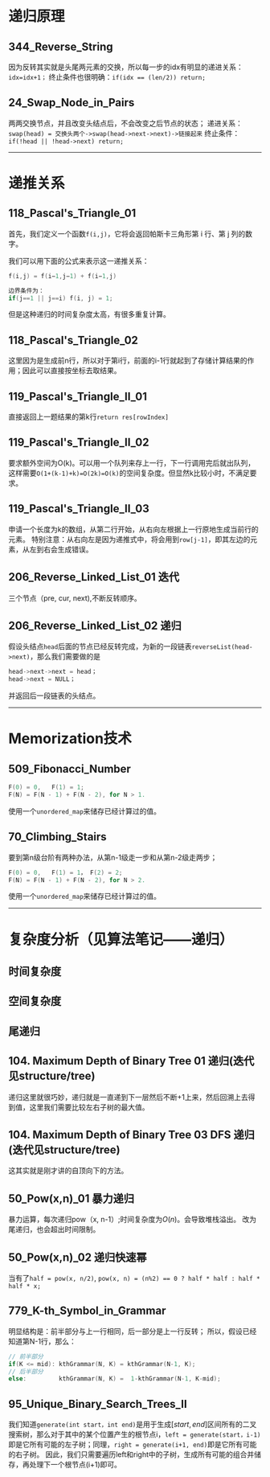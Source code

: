 # 递归原理

## 344_Reverse_String
因为反转其实就是头尾两元素的交换，所以每一步的idx有明显的递进关系：```idx=idx+1；```
终止条件也很明确：```if(idx == (len/2)) return;```

## 24_Swap_Node_in_Pairs
两两交换节点，并且改变头结点后，不会改变之后节点的状态；
递进关系：```swap(head) = 交换头两个->swap(head->next->next)->链接起来```
终止条件：```if(!head || !head->next) return;```

---

# 递推关系

## 118_Pascal's_Triangle_01
首先，我们定义一个函数```f(i,j)```，它将会返回帕斯卡三角形第 i 行、第 j 列的数字。

我们可以用下面的公式来表示这一递推关系：
```cpp
f(i,j) = f(i−1,j−1) + f(i−1,j)

边界条件为：
if(j==1 || j==i) f(i, j) = 1; 
```
但是这种递归的时间复杂度太高，有很多重复计算。

## 118_Pascal's_Triangle_02
这里因为是生成前n行，所以对于第i行，前面的i-1行就起到了存储计算结果的作用；因此可以直接按坐标去取结果。

## 119_Pascal's_Triangle_II_01
直接返回上一题结果的第k行```return res[rowIndex]```

## 119_Pascal's_Triangle_II_02
要求额外空间为O(k)。可以用一个队列来存上一行，下一行调用完后就出队列，这样需要```O(1+(k-1)+k)=O(2k)=O(k)```的空间复杂度。但显然k比较小时，不满足要求。

## 119_Pascal's_Triangle_II_03
申请一个长度为k的数组，从第二行开始，从右向左根据上一行原地生成当前行的元素。
特别注意：从右向左是因为递推式中，将会用到```row[j-1]```，即其左边的元素，从左到右会生成错误。

## 206_Reverse_Linked_List_01 迭代
三个节点（pre, cur, next),不断反转顺序。

## 206_Reverse_Linked_List_02 递归
假设头结点```head```后面的节点已经反转完成，为新的一段链表```reverseList(head->next)```，那么我们需要做的是
```cpp
head->next->next = head；
head->next = NULL；
```
并返回后一段链表的头结点。

---

# Memorization技术

## 509_Fibonacci_Number
```cpp
F(0) = 0,   F(1) = 1;
F(N) = F(N - 1) + F(N - 2), for N > 1.
```
使用一个```unordered_map```来储存已经计算过的值。

## 70_Climbing_Stairs
要到第n级台阶有两种办法，从第n-1级走一步和从第n-2级走两步；
```cpp
F(0) = 0,   F(1) = 1， F(2) = 2;
F(N) = F(N - 1) + F(N - 2), for N > 2.
```
使用一个```unordered_map```来储存已经计算过的值。

---

# 复杂度分析（见算法笔记——递归）
## 时间复杂度
## 空间复杂度
## 尾递归

## 104. Maximum Depth of Binary Tree 01 递归(迭代见structure/tree)

递归这里就很巧妙，递归就是一直递到下一层然后不断+1上来，然后回溯上去得到值，这里我们需要比较左右子树的最大值。

## 104. Maximum Depth of Binary Tree 03 DFS 递归(迭代见structure/tree)

这其实就是刚才讲的自顶向下的方法。

## 50_Pow(x,n)_01 暴力递归
暴力运算，每次递归pow（x, n-1）;时间复杂度为$O(n)$。会导致堆栈溢出。
改为尾递归，也会超出时间限制。

## 50_Pow(x,n)_02 递归快速幂
当有了```half = pow(x, n/2)```, ```pow(x, n) = (n%2) == 0 ? half * half : half * half * x;``` 

## 779_K-th_Symbol_in_Grammar
明显结构是：前半部分与上一行相同，后一部分是上一行反转；
所以，假设已经知道第N-1行，那么：
```cpp
// 前半部分
if(K <= mid): kthGrammar(N, K) = kthGrammar(N-1, K);
// 后半部分
else:         kthGrammar(N, K) =  1-kthGrammar(N-1, K-mid);
```

## 95_Unique_Binary_Search_Trees_II
我们知道```generate(int start，int end)```是用于生成$[start, end]$区间所有的二叉搜索树，那么对于其中的某个位置产生的根节点i，```left = generate(start，i-1)```即是它所有可能的左子树；同理，```right = generate(i+1, end)```即是它所有可能的右子树。
因此，我们只需要遍历left和right中的子树，生成所有可能的组合并储存，再处理下一个根节点(i+1)即可。